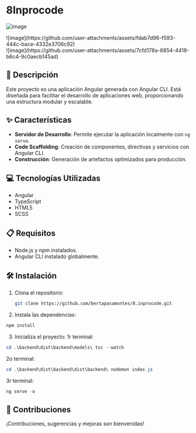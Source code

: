# 8Inprocode
![image](https://github.com/user-attachments/assets/ea954aa4-1e80-41b8-8cd5-17cc733ad8b8)

<div class="row">
  <div class="col"></div>
  <div class="col">
    <div class="row">![image](https://github.com/user-attachments/assets/fdab7d96-f593-444c-bace-4332e3706c92)
</div>
    <div class="row">![image](https://github.com/user-attachments/assets/7cfd178a-6854-4418-b6c4-9c0aecb145ad)
</div>
  </div>


## 📄 Descripción
Este proyecto es una aplicación Angular generada con Angular CLI. Está diseñada para facilitar el desarrollo de aplicaciones web, proporcionando una estructura modular y escalable.

## ✨ Características
- **Servidor de Desarrollo**: Permite ejecutar la aplicación localmente con `ng serve`.
- **Code Scaffolding**: Creación de componentes, directivas y servicios con Angular CLI.
- **Construcción**: Generación de artefactos optimizados para producción.

## 💻 Tecnologías Utilizadas
- Angular
- TypeScript
- HTML5
- SCSS

## 📋 Requisitos
- Node.js y npm instalados.
- Angular CLI instalado globalmente.

## 🛠️ Instalación
1. Clona el repositorio:
   ```bash
   git clone https://github.com/bertapasamontes/8.inprocode.git

2. Instala las dependencias:
```bash
npm install
```

3. Inicializa el proyecto:
1r terminal:
```powershell
cd .\backend\dist\backend\models\ tsc --watch
```

2o terminal:
```powershell
cd .\backend\dist\backend\dist\backend\ nodemon index.js
```

3r terminal:
```powershell
ng serve -o
```

## 🤝 Contribuciones
¡Contribuciones, sugerencias y mejoras son bienvenidas!

